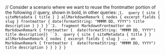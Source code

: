 // Consider a scenario where we want to reuse the frontmatter portion of the following
// query, shown in bold, in other queries:
;`1.  query {
 site {
 siteMetadata {
 title
 }
 }
 allMarkdownRemark {
 nodes {
 excerpt
 fields {
 slug
 }
 frontmatter {
 date(formatString: "MMMM DD, YYYY")
 title
 description
 }
 }
 }
}``2. 
  fragment MarkdownFrontmatter on MarkdownRemark {
 frontmatter { 
 date(formatString: "MMMM DD, YYYY")
 title
 description}}
  ``3. 
query {
 site {
 siteMetadata {
 title
 }
 }
 allMarkdownRemark {
 nodes {
 excerpt
 fields {
 slug
 }
 ... on MarkdownRemark {
 frontmatter { 
 date(formatString: "MMMM DD, YYYY")
 title
 description
 }
 }
 }
 }
}
  `
